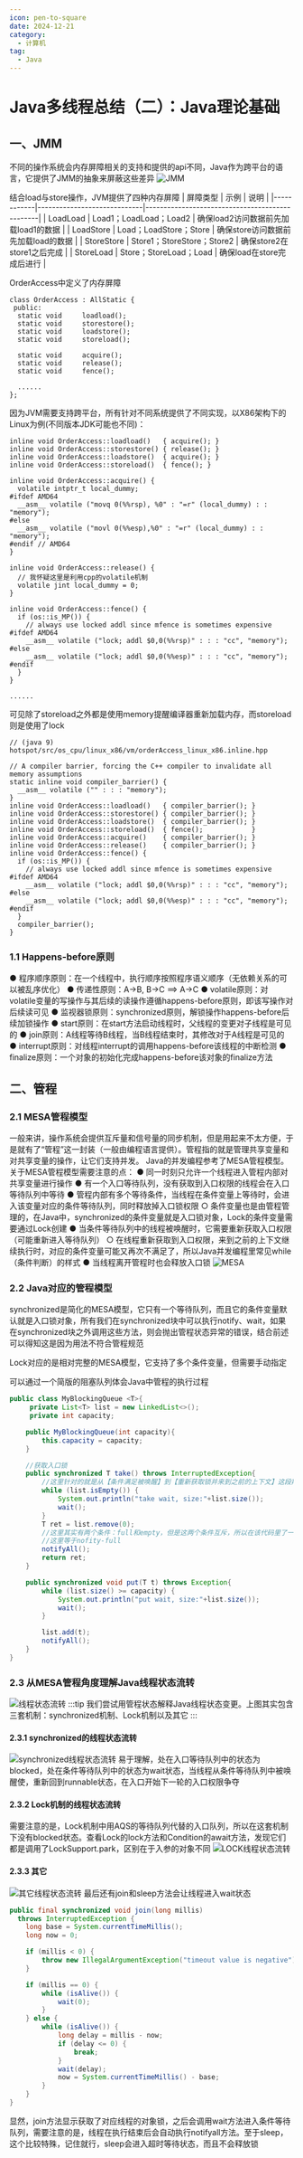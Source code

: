 ```yaml
---
icon: pen-to-square
date: 2024-12-21
category:
  - 计算机
tag:
  - Java
---
```


# Java多线程总结（二）：Java理论基础

<!-- more -->


## 一、JMM

不同的操作系统会内存屏障相关的支持和提供的api不同，Java作为跨平台的语言，它提供了JMM的抽象来屏蔽这些差异
![JMM](jmm.png)

结合load与store操作，JVM提供了四种内存屏障
| 屏障类型   | 示例                        | 说明                                           |
|------------|-----------------------------|------------------------------------------------|
| LoadLoad   | Load1；LoadLoad；Load2      | 确保load2访问数据前先加载load1的数据            |
| LoadStore  | Load；LoadStore；Store      | 确保store访问数据前先加载load的数据             |
| StoreStore | Store1；StoreStore；Store2  | 确保store2在store1之后完成                      |
| StoreLoad  | Store；StoreLoad；Load      | 确保load在store完成后进行                       |


OrderAccess中定义了内存屏障
```
class OrderAccess : AllStatic {
 public:
  static void     loadload();
  static void     storestore();
  static void     loadstore();
  static void     storeload();

  static void     acquire();
  static void     release();
  static void     fence();
    
  ......
};
```

因为JVM需要支持跨平台，所有针对不同系统提供了不同实现，以X86架构下的Linux为例(不同版本JDK可能也不同)：
```
inline void OrderAccess::loadload()   { acquire(); }
inline void OrderAccess::storestore() { release(); }
inline void OrderAccess::loadstore()  { acquire(); }
inline void OrderAccess::storeload()  { fence(); }

inline void OrderAccess::acquire() {
  volatile intptr_t local_dummy;
#ifdef AMD64
  __asm__ volatile ("movq 0(%%rsp), %0" : "=r" (local_dummy) : : "memory");
#else
  __asm__ volatile ("movl 0(%%esp),%0" : "=r" (local_dummy) : : "memory");
#endif // AMD64
}

inline void OrderAccess::release() {
  // 我怀疑这里是利用cpp的volatile机制
  volatile jint local_dummy = 0;
}

inline void OrderAccess::fence() {
  if (os::is_MP()) {
    // always use locked addl since mfence is sometimes expensive
#ifdef AMD64
    __asm__ volatile ("lock; addl $0,0(%%rsp)" : : : "cc", "memory");
#else
    __asm__ volatile ("lock; addl $0,0(%%esp)" : : : "cc", "memory");
#endif
  }
}

......
```

可见除了storeload之外都是使用memory提醒编译器重新加载内存，而storeload则是使用了lock
```
// (java 9) hotspot/src/os_cpu/linux_x86/vm/orderAccess_linux_x86.inline.hpp

// A compiler barrier, forcing the C++ compiler to invalidate all memory assumptions
static inline void compiler_barrier() {
  __asm__ volatile ("" : : : "memory");
}
inline void OrderAccess::loadload()   { compiler_barrier(); }
inline void OrderAccess::storestore() { compiler_barrier(); }
inline void OrderAccess::loadstore()  { compiler_barrier(); }
inline void OrderAccess::storeload()  { fence();            }
inline void OrderAccess::acquire()    { compiler_barrier(); }
inline void OrderAccess::release()    { compiler_barrier(); }
inline void OrderAccess::fence() {
  if (os::is_MP()) {
    // always use locked addl since mfence is sometimes expensive
#ifdef AMD64
    __asm__ volatile ("lock; addl $0,0(%%rsp)" : : : "cc", "memory");
#else
    __asm__ volatile ("lock; addl $0,0(%%esp)" : : : "cc", "memory");
#endif
  }
  compiler_barrier();
}
```
### 1.1 Happens-before原则
● 程序顺序原则：在一个线程中，执行顺序按照程序语义顺序（无依赖关系的可以被乱序优化）
● 传递性原则：A->B, B->C ==> A->C
● volatile原则：对volatile变量的写操作与其后续的读操作遵循happens-before原则，即该写操作对后续读可见
● 监视器锁原则：synchronized原则，解锁操作happens-before后续加锁操作
● start原则：在start方法启动线程时，父线程的变更对子线程是可见的
● join原则：A线程等待B线程，当B线程结束时，其修改对于A线程是可见的
● interrupt原则：对线程interrupt的调用happens-before该线程的中断检测
● finalize原则：一个对象的初始化完成happens-before该对象的finalize方法

## 二、管程

### 2.1 MESA管程模型
一般来讲，操作系统会提供互斥量和信号量的同步机制，但是用起来不太方便，于是就有了“管程”这一封装（一般由编程语言提供）。管程指的就是管理共享变量和对共享变量的操作，让它们支持并发。
Java的并发编程参考了MESA管程模型。关于MESA管程模型需要注意的点：
● 同一时刻只允许一个线程进入管程内部对共享变量进行操作
● 有一个入口等待队列，没有获取到入口权限的线程会在入口等待队列中等待
● 管程内部有多个等待条件，当线程在条件变量上等待时，会进入该变量对应的条件等待队列，同时释放掉入口锁权限
  ○ 条件变量也是由管程管理的，在Java中，synchronized的条件变量就是入口锁对象，Lock的条件变量需要通过Lock创建
● 当条件等待队列中的线程被唤醒时，它需要重新获取入口权限（可能重新进入等待队列）
  ○ 在线程重新获取到入口权限，来到之前的上下文继续执行时，对应的条件变量可能又再次不满足了，所以Java并发编程里常见while（条件判断）的样式
● 当线程离开管程时也会释放入口锁
![MESA](mesa.png)

### 2.2 Java对应的管程模型
synchronized是简化的MESA模型，它只有一个等待队列，而且它的条件变量默认就是入口锁对象，所有我们在synchronized块中可以执行notify、wait，如果在synchronized块之外调用这些方法，则会抛出管程状态异常的错误，结合前述可以得知这是因为用法不符合管程规范

Lock对应的是相对完整的MESA模型，它支持了多个条件变量，但需要手动指定

可以通过一个简版的阻塞队列体会Java中管程的执行过程
```java
public class MyBlockingQueue <T>{
     private List<T> list = new LinkedList<>();
     private int capacity;

    public MyBlockingQueue(int capacity){
        this.capacity = capacity;
    }

    //获取入口锁
    public synchronized T take() throws InterruptedException{
        //这里针对的就是从【条件满足被唤醒】到【重新获取锁并来到之前的上下文】这段期间条件变量发生了变化
        while (list.isEmpty()) {
            System.out.println("take wait, size:"+list.size());
            wait();
        }
        T ret = list.remove(0);
        //这里其实有两个条件：full和empty，但是这两个条件互斥，所以在该代码里了一个
        //这里等于nofity-full
        notifyAll();
        return ret;
    }

    public synchronized void put(T t) throws Exception{
        while (list.size() >= capacity) {
            System.out.println("put wait, size:"+list.size());
            wait();
        }

        list.add(t);
        notifyAll();
    }
}
```

### 2.3 从MESA管程角度理解Java线程状态流转
![线程状态流转](thread-status-trans.png)
:::tip
我们尝试用管程状态解释Java线程状态变更。上图其实包含三套机制：synchronized机制、Lock机制以及其它
:::

#### 2.3.1 synchronized的线程状态流转
![synchronized线程状态流转](thread-status-synchronized.png)
易于理解，处在入口等待队列中的状态为blocked，处在条件等待队列中的状态为wait状态，当线程从条件等待队列中被唤醒使，重新回到runnable状态，在入口开始下一轮的入口权限争夺

#### 2.3.2 Lock机制的线程状态流转
需要注意的是，Lock机制中用AQS的等待队列代替的入口队列，所以在这套机制下没有blocked状态。查看Lock的lock方法和Condition的await方法，发现它们都是调用了LockSupport.park，区别在于入参的对象不同
![LOCK线程状态流转](thread-status-lock.png)

#### 2.3.3 其它
![其它线程状态流转](thread-status-other.png)
最后还有join和sleep方法会让线程进入wait状态
```java
public final synchronized void join(long millis)
  throws InterruptedException {
    long base = System.currentTimeMillis();
    long now = 0;

    if (millis < 0) {
        throw new IllegalArgumentException("timeout value is negative");
    }

    if (millis == 0) {
        while (isAlive()) {
            wait(0);
        }
    } else {
        while (isAlive()) {
            long delay = millis - now;
            if (delay <= 0) {
                break;
            }
            wait(delay);
            now = System.currentTimeMillis() - base;
        }
    }
}
```
显然，join方法显示获取了对应线程的对象锁，之后会调用wait方法进入条件等待队列，需要注意的是，线程在执行结束后会自动执行notifyall方法。至于sleep，这个比较特殊，记住就行，sleep会进入超时等待状态，而且不会释放锁